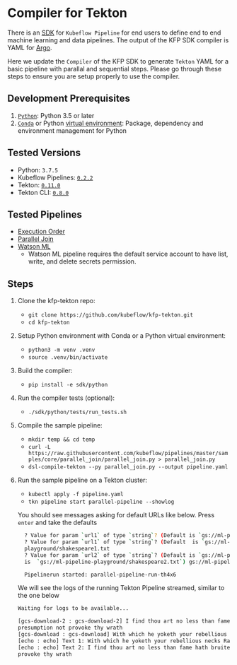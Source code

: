 # Compiler for Tekton

There is an [SDK](https://www.kubeflow.org/docs/pipelines/sdk/sdk-overview/) 
for `Kubeflow Pipeline` for end users to define end to end machine learning and data pipelines.
The output of the KFP SDK compiler is YAML for [Argo](https://github.com/argoproj/argo).

Here we update the `Compiler` of the KFP SDK to generate `Tekton` YAML for a basic pipeline with parallal and sequential steps. Please go through these steps to ensure you are setup properly to use the compiler.

## Development Prerequisites

1. [`Python`](https://www.python.org/downloads/): Python 3.5 or later  
2. [`Conda`](https://docs.conda.io/en/latest/) or Python 
   [virtual environment](https://packaging.python.org/guides/installing-using-pip-and-virtual-environments/): 
   Package, dependency and environment management for Python

## Tested Versions

 - Python: `3.7.5`
 - Kubeflow Pipelines: [`0.2.2`](https://github.com/kubeflow/pipelines/releases/tag/0.2.2)
 - Tekton: [`0.11.0`](https://github.com/tektoncd/pipeline/releases/tag/v0.11.0-rc1)
 - Tekton CLI: [`0.8.0`](https://github.com/tektoncd/cli/releases/tag/v0.8.0)

## Tested Pipelines
- [Execution Order](https://github.com/kubeflow/pipelines/blob/master/samples/core/execution_order/execution_order.py)
- [Parallel Join](https://github.com/kubeflow/pipelines/blob/master/samples/core/parallel_join/parallel_join.py)
- [Watson ML](https://github.com/kubeflow/pipelines/blob/master/samples/contrib/ibm-samples/watson/watson_train_serve_pipeline.py)
    - Watson ML pipeline requires the default service account to have list, write, and delete secrets permission.

## Steps

1. Clone the kfp-tekton repo:
    - `git clone https://github.com/kubeflow/kfp-tekton.git`
    - `cd kfp-tekton`

2. Setup Python environment with Conda or a Python virtual environment:

    - `python3 -m venv .venv`
    - `source .venv/bin/activate`

3. Build the compiler:

    - `pip install -e sdk/python`

4. Run the compiler tests (optional):

    - `./sdk/python/tests/run_tests.sh`

5. Compile the sample pipeline:

    - `mkdir temp && cd temp`
    - `curl -L https://raw.githubusercontent.com/kubeflow/pipelines/master/samples/core/parallel_join/parallel_join.py > parallel_join.py`  
    - `dsl-compile-tekton --py parallel_join.py --output pipeline.yaml`
    
6. Run the sample pipeline on a Tekton cluster:

    - `kubectl apply -f pipeline.yaml`
    - `tkn pipeline start parallel-pipeline --showlog`

   You should see messages asking for default URLs like below. Press `enter` and take the defaults
    ```bash
      ? Value for param `url1` of type `string`? (Default is `gs://ml-pipeline-playgro 
      ? Value for param `url1` of type `string`? (Default  is `gs://ml-pipeline-playground/shakespeare1.txt`) gs://ml-pipeline-
      playground/shakespeare1.txt
      ? Value for param `url2` of type `string`? (Default is `gs://ml-pipeline-playgro? Value for param `url2` of type `string`? (Default 
      is  `gs://ml-pipeline-playground/shakespeare2.txt`) gs://ml-pipeline-playground/shakespeare2.txt
 
      Pipelinerun started: parallel-pipeline-run-th4x6

    ```
   
   We will see the logs of the running Tekton Pipeline streamed, similar to the one below
      
      ```bash
      Waiting for logs to be available...

      [gcs-download-2 : gcs-download-2] I find thou art no less than fame hath bruited And more than may be gatherd by thy shape Let my    
      presumption not provoke thy wrath
      [gcs-download : gcs-download] With which he yoketh your rebellious necks Razeth your cities and subverts your towns And in a moment         makes them desolate
      [echo : echo] Text 1: With which he yoketh your rebellious necks Razeth your cities and subverts your towns And in a moment makes           them desolate
      [echo : echo] Text 2: I find thou art no less than fame hath bruited And more than may be gatherd by thy shape Let my presumption not 
      provoke thy wrath
      ```
